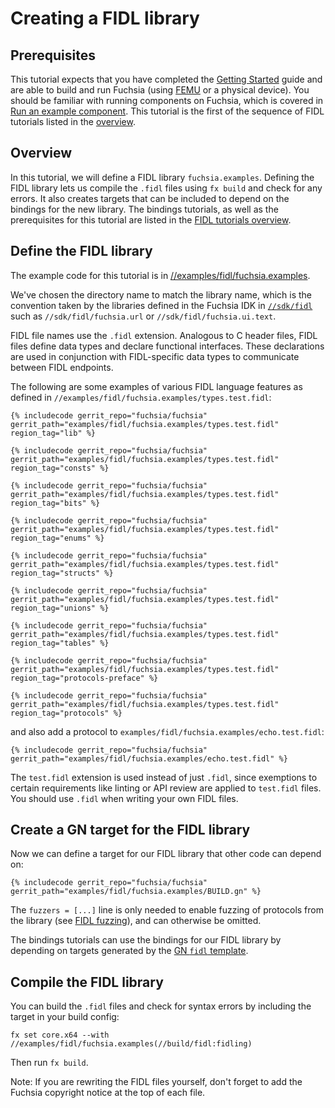 # Creating a FIDL library

## Prerequisites

This tutorial expects that you have completed the [Getting Started][getting-started]
guide and are able to build and run Fuchsia (using [FEMU][femu] or a physical device).
You should be familiar with running components on Fuchsia, which is covered in
[Run an example component][run-examples]. This tutorial is the first of the
sequence of FIDL tutorials listed in the [overview][overview].

## Overview

In this tutorial, we will define a FIDL library `fuchsia.examples`. Defining the
FIDL library lets us compile the `.fidl` files using `fx build` and check for any errors.
It also creates targets that can be included to depend on the bindings for the
new library. The bindings tutorials, as well as the prerequisites for this tutorial are
listed in the [FIDL tutorials overview][overview].

## Define the FIDL library

The example code for this tutorial is in
[//examples/fidl/fuchsia.examples](/examples/fidl/fuchsia.examples).

We've chosen the directory name to match the library name, which is the
convention taken by the libraries defined in the Fuchsia IDK in
[`//sdk/fidl`][sdk] such as `//sdk/fidl/fuchsia.url` or `//sdk/fidl/fuchsia.ui.text`.

FIDL file names use the `.fidl` extension. Analogous to C header files, FIDL files
define data types and declare functional interfaces. These declarations are used in
conjunction with FIDL-specific data types to communicate between FIDL endpoints.

The following are some examples of various FIDL language features as defined in
`//examples/fidl/fuchsia.examples/types.test.fidl`:

```fidl
{% includecode gerrit_repo="fuchsia/fuchsia" gerrit_path="examples/fidl/fuchsia.examples/types.test.fidl" region_tag="lib" %}

{% includecode gerrit_repo="fuchsia/fuchsia" gerrit_path="examples/fidl/fuchsia.examples/types.test.fidl" region_tag="consts" %}

{% includecode gerrit_repo="fuchsia/fuchsia" gerrit_path="examples/fidl/fuchsia.examples/types.test.fidl" region_tag="bits" %}

{% includecode gerrit_repo="fuchsia/fuchsia" gerrit_path="examples/fidl/fuchsia.examples/types.test.fidl" region_tag="enums" %}

{% includecode gerrit_repo="fuchsia/fuchsia" gerrit_path="examples/fidl/fuchsia.examples/types.test.fidl" region_tag="structs" %}

{% includecode gerrit_repo="fuchsia/fuchsia" gerrit_path="examples/fidl/fuchsia.examples/types.test.fidl" region_tag="unions" %}

{% includecode gerrit_repo="fuchsia/fuchsia" gerrit_path="examples/fidl/fuchsia.examples/types.test.fidl" region_tag="tables" %}

{% includecode gerrit_repo="fuchsia/fuchsia" gerrit_path="examples/fidl/fuchsia.examples/types.test.fidl" region_tag="protocols-preface" %}

{% includecode gerrit_repo="fuchsia/fuchsia" gerrit_path="examples/fidl/fuchsia.examples/types.test.fidl" region_tag="protocols" %}
```

and also add a protocol to `examples/fidl/fuchsia.examples/echo.test.fidl`:

```fidl
{% includecode gerrit_repo="fuchsia/fuchsia" gerrit_path="examples/fidl/fuchsia.examples/echo.test.fidl" %}
```

The `test.fidl` extension is used instead of just `.fidl`, since
exemptions to certain requirements like linting or API review are applied to
`test.fidl` files. You should use `.fidl` when writing your own FIDL files.

## Create a GN target for the FIDL library

Now we can define a target for our FIDL library that other code can depend on:

```gn
{% includecode gerrit_repo="fuchsia/fuchsia" gerrit_path="examples/fidl/fuchsia.examples/BUILD.gn" %}
```

The `fuzzers = [...]` line is only needed to enable fuzzing of protocols
from the library (see [FIDL fuzzing][fidl-fuzzing]), and can otherwise be
omitted.

The bindings tutorials can use the bindings for our FIDL library
by depending on targets generated by the [GN `fidl` template][fidl-template].

## Compile the FIDL library

You can build the `.fidl` files and check for syntax errors by including the
target in your build config:

<!-- TODO(fxbug.dev/108355): Update this when fidl_toolchain is removed. -->

    fx set core.x64 --with //examples/fidl/fuchsia.examples(//build/fidl:fidling)

Then run `fx build`.

Note: If you are rewriting the FIDL files yourself, don't forget to add the
Fuchsia copyright notice at the top of each file.

<!-- xrefs -->
[sdk]: /sdk/fidl
[fidl-template]: /build/fidl/fidl.gni
[overview]: /docs/development/languages/fidl/tutorials/overview.md
[femu]: /docs/get-started/set_up_femu.md
[getting-started]: /docs/get-started/README.md
[run-examples]: /docs/development/run/run-examples.md
[fidl-fuzzing]: /docs/development/testing/fuzzing/fidl-fuzzing.md
